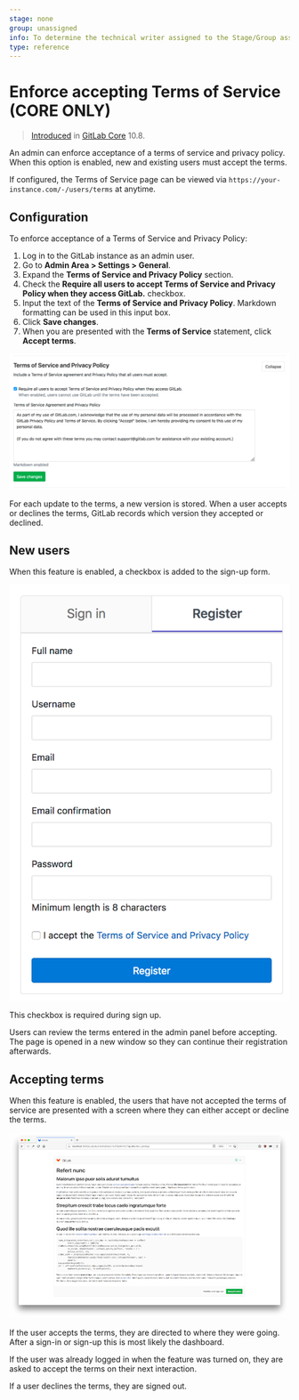 ```yaml
---
stage: none
group: unassigned
info: To determine the technical writer assigned to the Stage/Group associated with this page, see https://about.gitlab.com/handbook/engineering/ux/technical-writing/#designated-technical-writers
type: reference
---
```


# Enforce accepting Terms of Service **(CORE ONLY)**

> [Introduced](https://gitlab.com/gitlab-org/gitlab-foss/-/merge_requests/18570) in [GitLab Core](https://about.gitlab.com/pricing/) 10.8.

An admin can enforce acceptance of a terms of service and privacy policy. When this option is enabled, new and existing users must accept the terms.

If configured, the Terms of Service page can be viewed via `https://your-instance.com/-/users/terms` at anytime.

## Configuration

To enforce acceptance of a Terms of Service and Privacy Policy:

1. Log in to the GitLab instance as an admin user.
1. Go to **Admin Area > Settings > General**.
1. Expand the **Terms of Service and Privacy Policy** section.
1. Check the **Require all users to accept Terms of Service and Privacy Policy when they access
   GitLab.** checkbox.
1. Input the text of the **Terms of Service and Privacy Policy**. Markdown formatting can be used in this input box.
1. Click **Save changes**.
1. When you are presented with the **Terms of Service** statement, click **Accept terms**.

![Enable enforcing Terms of Service](img/enforce_terms.png)

For each update to the terms, a new version is stored. When a user accepts or declines the terms,
GitLab records which version they accepted or declined.

## New users

When this feature is enabled, a checkbox is added to the sign-up form.

![Sign up form](img/sign_up_terms.png)

This checkbox is required during sign up.

Users can review the terms entered in the admin panel before
accepting. The page is opened in a new window so they can
continue their registration afterwards.

## Accepting terms

When this feature is enabled, the users that have not accepted the
terms of service are presented with a screen where they can either
accept or decline the terms.

![Respond to terms](img/respond_to_terms.png)

If the user accepts the terms, they are directed to where they
were going. After a sign-in or sign-up this is most likely the
dashboard.

If the user was already logged in when the feature was turned on,
they are asked to accept the terms on their next interaction.

If a user declines the terms, they are signed out.

<!-- ## Troubleshooting

Include any troubleshooting steps that you can foresee. If you know beforehand what issues
one might have when setting this up, or when something is changed, or on upgrading, it's
important to describe those, too. Think of things that may go wrong and include them here.
This is important to minimize requests for support, and to avoid doc comments with
questions that you know someone might ask.

Each scenario can be a third-level heading, e.g. `### Getting error message X`.
If you have none to add when creating a doc, leave this section in place
but commented out to help encourage others to add to it in the future. -->
